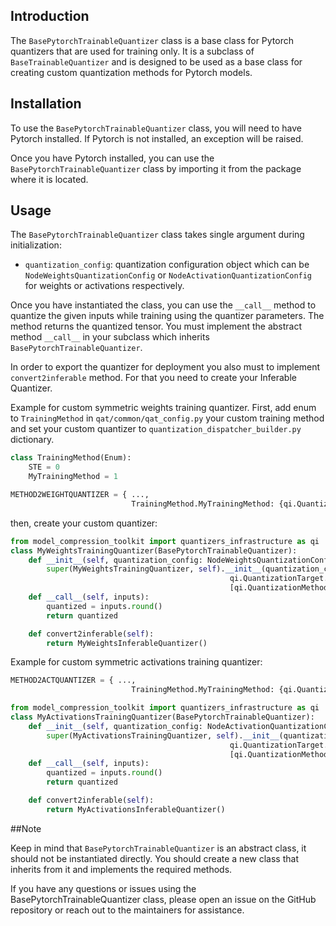 ## Introduction

The `BasePytorchTrainableQuantizer` class is a base class for Pytorch quantizers that are used for training only. It is a subclass of `BaseTrainableQuantizer` and is designed to be used as a base class for creating custom quantization methods for Pytorch models.

## Installation

To use the `BasePytorchTrainableQuantizer` class, you will need to have Pytorch installed. If Pytorch is not installed, an exception will be raised.

Once you have Pytorch installed, you can use the `BasePytorchTrainableQuantizer` class by importing it from the package where it is located.

## Usage

The `BasePytorchTrainableQuantizer` class takes single argument during initialization:

- `quantization_config`: quantization configuration object which can be `NodeWeightsQuantizationConfig` or `NodeActivationQuantizationConfig` for weights or activations respectively.

Once you have instantiated the class, you can use the `__call__` method to quantize the given inputs while training using the quantizer parameters. 
The method returns the quantized tensor. You must implement the abstract method `__call__` in your subclass which inherits `BasePytorchTrainableQuantizer`.

In order to export the quantizer for deployment you also must to implement `convert2inferable` method. For that you need to create your Inferable Quantizer.

Example for custom symmetric weights training quantizer.
First, add enum to `TrainingMethod` in `qat/common/qat_config.py` your custom training method and set your custom quantizer to `quantization_dispatcher_builder.py` dictionary.
```python
class TrainingMethod(Enum):
    STE = 0
    MyTrainingMethod = 1
```
```python
METHOD2WEIGHTQUANTIZER = { ...,
                           TrainingMethod.MyTrainingMethod: {qi.QuantizationMethod.SYMMETRIC: MyWeightsTrainingQuantizer}}
```
then, create your custom quantizer:
```python
from model_compression_toolkit import quantizers_infrastructure as qi
class MyWeightsTrainingQuantizer(BasePytorchTrainableQuantizer):
    def __init__(self, quantization_config: NodeWeightsQuantizationConfig):
        super(MyWeightsTrainingQuantizer, self).__init__(quantization_config,
                                                 qi.QuantizationTarget.Weights,
                                                 [qi.QuantizationMethod.SYMMETRIC])
    def __call__(self, inputs):
        quantized = inputs.round()
        return quantized

    def convert2inferable(self):
        return MyWeightsInferableQuantizer()
```

Example for custom symmetric activations training quantizer:
```python
METHOD2ACTQUANTIZER = { ...,
                           TrainingMethod.MyTrainingMethod: {qi.QuantizationMethod.SYMMETRIC: MyActivationsTrainingQuantizer}}
```
```python
from model_compression_toolkit import quantizers_infrastructure as qi
class MyActivationsTrainingQuantizer(BasePytorchTrainableQuantizer):
    def __init__(self, quantization_config: NodeActivationQuantizationConfig):
        super(MyActivationsTrainingQuantizer, self).__init__(quantization_config,
                                                 qi.QuantizationTarget.Activation,
                                                 [qi.QuantizationMethod.SYMMETRIC])
    def __call__(self, inputs):
        quantized = inputs.round()
        return quantized

    def convert2inferable(self):
        return MyActivationsInferableQuantizer()
```

##Note

Keep in mind that `BasePytorchTrainableQuantizer` is an abstract class, it should not be instantiated directly. You should create a new class that inherits from it and implements the required methods.

If you have any questions or issues using the BasePytorchTrainableQuantizer class, please open an issue on the GitHub repository or reach out to the maintainers for assistance.
